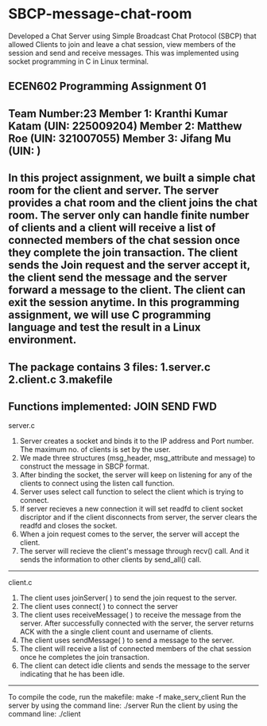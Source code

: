 # SBCP-message-chat-room
Developed a Chat Server using Simple Broadcast Chat Protocol (SBCP) that allowed Clients to join and leave a chat session, view members of the session and send and receive messages. This was implemented using socket programming in C in Linux terminal.

ECEN602 Programming Assignment 01
----------------------------------------------
Team Number:23
Member 1: Kranthi Kumar Katam  (UIN: 225009204)
Member 2: Matthew Roe          (UIN: 321007055)
Member 3: Jifang Mu            (UIN: )
-----------------------------------------------
In this project assignment, we built a simple chat room for the client and server. The server provides a chat room and the client joins the chat room. The server only can handle finite number of clients and a client will receive a list of connected members of the chat session once they complete the join transaction. The client sends the Join request and the server accept it, the client send the message and the server forward a message to the client. The client can exit the session anytime. In this programming assignment, we will use C programming language and test the result in a Linux environment. 
----------------------------------------------
The package contains 3 files:
1.server.c
2.client.c
3.makefile
-----------------------------------------------
Functions implemented:
JOIN
SEND
FWD
-----------------------------------------------
server.c
1) Server creates a socket and binds it to the IP address and Port number. The maximum no. of clients is set by the user.
2) We made three structures (msg_header, msg_attribute and message) to construct the message in SBCP format.
3) After binding the socket, the server will keep on listening for any of the clients to connect using the listen call function.
4) Server uses select call function to select the client which is trying to connect.
5) If server recieves a new connection it will set readfd to client socket discriptor and if the client disconnects from server, the server clears the readfd and closes the socket.
6) When a join request comes to the server, the server will accept the client.
7) The server will recieve the client's message through recv() call. And it sends the information to other clients by send_all() call. 

-----------------------------------------------
client.c

1) The client uses joinServer( ) to send the join request to the server.
2) The client uses connect( ) to connect the server
3) The client uses receiveMessage( ) to receive the message from the server. After successfully connected with the server, the server returns ACK with the a single client count and username of clients.
4) The client uses sendMessage( ) to send a message to the server.
5) The client will receive a list of connected members of the chat session once he completes the join transaction.
6) The client can detect idle clients and sends the message to the server indicating that he has been idle.

-----------------------------------------------

To compile the code, run the makefile: make -f make_serv_client
Run the server by using the command line: ./server
Run the client by using the command line: ./client
